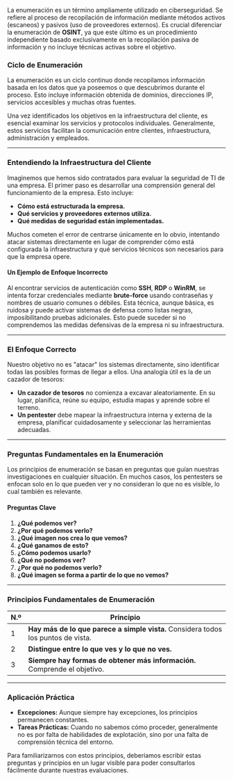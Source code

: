 La enumeración es un término ampliamente utilizado en ciberseguridad. Se refiere al proceso de recopilación de información mediante métodos activos (escaneos) y pasivos (uso de proveedores externos). Es crucial diferenciar la enumeración de **OSINT**, ya que este último es un procedimiento independiente basado exclusivamente en la recopilación pasiva de información y no incluye técnicas activas sobre el objetivo.

### **Ciclo de Enumeración**

La enumeración es un ciclo continuo donde recopilamos información basada en los datos que ya poseemos o que descubrimos durante el proceso. Esto incluye información obtenida de dominios, direcciones IP, servicios accesibles y muchas otras fuentes.

Una vez identificados los objetivos en la infraestructura del cliente, es esencial examinar los servicios y protocolos individuales. Generalmente, estos servicios facilitan la comunicación entre clientes, infraestructura, administración y empleados.

---

### **Entendiendo la Infraestructura del Cliente**

Imaginemos que hemos sido contratados para evaluar la seguridad de TI de una empresa. El primer paso es desarrollar una comprensión general del funcionamiento de la empresa. Esto incluye:

- **Cómo está estructurada la empresa.**
- **Qué servicios y proveedores externos utiliza.**
- **Qué medidas de seguridad están implementadas.**

Muchos cometen el error de centrarse únicamente en lo obvio, intentando atacar sistemas directamente en lugar de comprender cómo está configurada la infraestructura y qué servicios técnicos son necesarios para que la empresa opere.

#### **Un Ejemplo de Enfoque Incorrecto**

Al encontrar servicios de autenticación como **SSH**, **RDP** o **WinRM**, se intenta forzar credenciales mediante **brute-force** usando contraseñas y nombres de usuario comunes o débiles. Esta técnica, aunque básica, es ruidosa y puede activar sistemas de defensa como listas negras, imposibilitando pruebas adicionales. Esto puede suceder si no comprendemos las medidas defensivas de la empresa ni su infraestructura.

---

### **El Enfoque Correcto**

Nuestro objetivo no es "atacar" los sistemas directamente, sino identificar todas las posibles formas de llegar a ellos. Una analogía útil es la de un cazador de tesoros:

- **Un cazador de tesoros** no comienza a excavar aleatoriamente. En su lugar, planifica, reúne su equipo, estudia mapas y aprende sobre el terreno.
- **Un pentester** debe mapear la infraestructura interna y externa de la empresa, planificar cuidadosamente y seleccionar las herramientas adecuadas.

---

### **Preguntas Fundamentales en la Enumeración**

Los principios de enumeración se basan en preguntas que guían nuestras investigaciones en cualquier situación. En muchos casos, los pentesters se enfocan solo en lo que pueden ver y no consideran lo que no es visible, lo cual también es relevante.

#### **Preguntas Clave**

1. **¿Qué podemos ver?**
2. **¿Por qué podemos verlo?**
3. **¿Qué imagen nos crea lo que vemos?**
4. **¿Qué ganamos de esto?**
5. **¿Cómo podemos usarlo?**
6. **¿Qué no podemos ver?**
7. **¿Por qué no podemos verlo?**
8. **¿Qué imagen se forma a partir de lo que no vemos?**

---

### **Principios Fundamentales de Enumeración**

| **N.º** | **Principio**                                                                     |
| ------- | --------------------------------------------------------------------------------- |
| 1       | **Hay más de lo que parece a simple vista.** Considera todos los puntos de vista. |
| 2       | **Distingue entre lo que ves y lo que no ves.**                                   |
| 3       | **Siempre hay formas de obtener más información.** Comprende el objetivo.         |

---

### **Aplicación Práctica**

- **Excepciones:** Aunque siempre hay excepciones, los principios permanecen constantes.
- **Tareas Prácticas:** Cuando no sabemos cómo proceder, generalmente no es por falta de habilidades de explotación, sino por una falta de comprensión técnica del entorno.

Para familiarizarnos con estos principios, deberíamos escribir estas preguntas y principios en un lugar visible para poder consultarlos fácilmente durante nuestras evaluaciones.